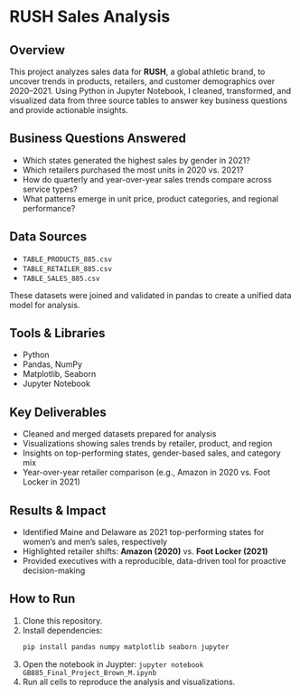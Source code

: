 # RUSH Sales Analysis

## Overview
This project analyzes sales data for **RUSH**, a global athletic brand, to uncover trends in products, retailers, and customer demographics over 2020–2021. Using Python in Jupyter Notebook, I cleaned, transformed, and visualized data from three source tables to answer key business questions and provide actionable insights.

## Business Questions Answered
- Which states generated the highest sales by gender in 2021?
- Which retailers purchased the most units in 2020 vs. 2021?
- How do quarterly and year-over-year sales trends compare across service types?
- What patterns emerge in unit price, product categories, and regional performance?

## Data Sources
- `TABLE_PRODUCTS_885.csv`  
- `TABLE_RETAILER_885.csv`  
- `TABLE_SALES_885.csv`  

These datasets were joined and validated in pandas to create a unified data model for analysis.

## Tools & Libraries
- Python  
- Pandas, NumPy  
- Matplotlib, Seaborn  
- Jupyter Notebook  

## Key Deliverables
- Cleaned and merged datasets prepared for analysis  
- Visualizations showing sales trends by retailer, product, and region  
- Insights on top-performing states, gender-based sales, and category mix  
- Year-over-year retailer comparison (e.g., Amazon in 2020 vs. Foot Locker in 2021)  

## Results & Impact
- Identified Maine and Delaware as 2021 top-performing states for women’s and men’s sales, respectively  
- Highlighted retailer shifts: **Amazon (2020)** vs. **Foot Locker (2021)**  
- Provided executives with a reproducible, data-driven tool for proactive decision-making  

## How to Run
1. Clone this repository.  
2. Install dependencies:  
   ```bash
   pip install pandas numpy matplotlib seaborn jupyter
3. Open the notebook in Juypter:
    `jupyter notebook GB885_Final_Project_Brown_M.ipynb`
4. Run all cells to reproduce the analysis and visualizations.
